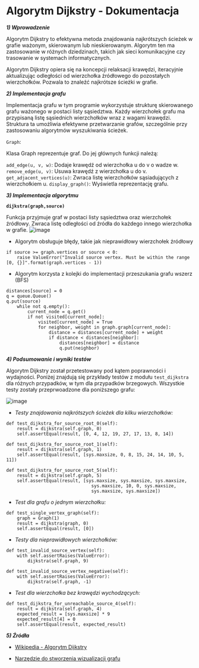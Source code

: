# Algorytm Dijkstry - Dokumentacja

***1) Wprowadzenie***

Algorytm Dijkstry to efektywna metoda znajdowania najkrótszych ścieżek w grafie ważonym, skierowanym lub nieskierowanym.
Algorytm ten ma zastosowanie w różnych dziedzinach, takich jak sieci komunikacyjne czy trasowanie w systemach
informatycznych.

Algorytm Dijkstry opiera się na koncepcji relaksacji krawędzi, iteracyjnie aktualizując odległości od wierzchołka
źródłowego do pozostałych wierzchołków. Pozwala to znaleźć najkrótsze ścieżki w grafie.

***2)  Implementacja grafu***

Implementacja grafu w tym programie wykorzystuje strukturę skierowanego grafu ważonego w postaci listy sąsiedztwa.
Każdy wierzchołek grafu ma przypisaną listę sąsiednich wierzchołków wraz z wagami krawędzi.
Struktura ta umożliwia efektywne przetwarzanie grafów, szczególnie przy zastosowaniu algorytmów wyszukiwania ścieżek.

`Graph`:

Klasa Graph reprezentuje graf. Do jej głównych funkcji należą:

`add_edge(u, v, w)`: Dodaje krawędź od wierzchołka u do v o wadze w.
`remove_edge(u, v)`: Usuwa krawędź z wierzchołka u do v.
`get_adjacent_vertices(u)`: Zwraca listę wierzchołków sąsiadujących z wierzchołkiem u.
`display_graph()`: Wyświetla reprezentację grafu.

***3) Implementacja algorytmu***

**`dijkstra(graph,source)`**

Funkcja przyjmuje graf w postaci listy sąsiedztwa oraz wierzchołek źródłowy. Zwraca listę odległości od źródła do
każdego innego wierzchołka w grafie.
![image](https://github.com/Kamma121/python_lab/assets/109139766/72d543a8-34c3-45dc-808b-cbc462664874)

- Algorytm obsługuje błędy, takie jak nieprawidłowy wierzchołek źródłowy

```
if source >= graph.vertices or source < 0:
    raise ValueError("Invalid source vertex. Must be within the range [0, {}]".format(graph.vertices - 1))
``` 

- Algorytm korzysta z kolejki do implementacji przeszukania grafu wszerz (BFS)

```
distances[source] = 0
q = queue.Queue()
q.put(source)
    while not q.empty():
        current_node = q.get()
        if not visited[current_node]:
            visited[current_node] = True
            for neighbor, weight in graph.graph[current_node]:
                distance = distances[current_node] + weight
                if distance < distances[neighbor]:
                    distances[neighbor] = distance
                    q.put(neighbor)
```

***4) Podsumowanie i wyniki testów***

Algorytm Dijkstry został przetestowany pod kątem poprawności i wydajności. Poniżej znajdują się przykłady testów z
modułu `test_dijkstra` dla różnych przypadków, w tym dla przypadków brzegowych. Wszystkie testy zostały przeprwoadzone
dla poniższego grafu:

![image](https://github.com/Kamma121/python_lab/assets/109139766/4f75f8c5-e2e0-4d6a-a8b7-a4eec54f5eb4)

- *Testy znajdowania najkrótszych ścieżek dla kilku wierzchołków:*

```
def test_dijkstra_for_source_root_0(self):
    result = dijkstra(self.graph, 0)
    self.assertEqual(result, [0, 4, 12, 19, 27, 17, 13, 8, 14])

def test_dijkstra_for_source_root_1(self):
    result = dijkstra(self.graph, 1)
    self.assertEqual(result, [sys.maxsize, 0, 8, 15, 24, 14, 10, 5, 11])

def test_dijkstra_for_source_root_5(self):
    result = dijkstra(self.graph, 5)
    self.assertEqual(result, [sys.maxsize, sys.maxsize, sys.maxsize,
                                sys.maxsize, 10, 0, sys.maxsize,
                                sys.maxsize, sys.maxsize])
```                                  

- *Test dla grafu o jednym wierzchołku:*

```
def test_single_vertex_graph(self):
    graph = Graph(1)
    result = dijkstra(graph, 0)
    self.assertEqual(result, [0])
```

- *Testy dla nieprawidłowych wierzchołków:*

```
def test_invalid_source_vertex(self):
    with self.assertRaises(ValueError):
        dijkstra(self.graph, 9)

def test_invalid_source_vertex_negative(self):
    with self.assertRaises(ValueError):
        dijkstra(self.graph, -1)
```

- *Test dla wierzchołka bez krawędzi wychodzących:*

```
def test_dijkstra_for_unreachable_source_4(self):
    result = dijkstra(self.graph, 4)
    expected_result = [sys.maxsize] * 9
    expected_result[4] = 0
    self.assertEqual(result, expected_result)
```

***5) Źródła***

- [Wikipedia - Algorytm Dijkstry](https://en.wikipedia.org/wiki/Dijkstra%27s_algorithm)

- [Narzędzie do stworzenia wizualizacji grafu](https://visualgo.net/en/graphds)

